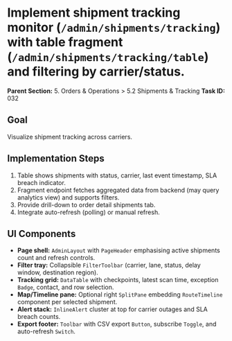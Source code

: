 # Implement shipment tracking monitor (`/admin/shipments/tracking`) with table fragment (`/admin/shipments/tracking/table`) and filtering by carrier/status.

**Parent Section:** 5. Orders & Operations > 5.2 Shipments & Tracking
**Task ID:** 032

## Goal
Visualize shipment tracking across carriers.

## Implementation Steps
1. Table shows shipments with status, carrier, last event timestamp, SLA breach indicator.
2. Fragment endpoint fetches aggregated data from backend (may query analytics view) and supports filters.
3. Provide drill-down to order detail shipments tab.
4. Integrate auto-refresh (polling) or manual refresh.

## UI Components
- **Page shell:** `AdminLayout` with `PageHeader` emphasising active shipments count and refresh controls.
- **Filter tray:** Collapsible `FilterToolbar` (carrier, lane, status, delay window, destination region).
- **Tracking grid:** `DataTable` with checkpoints, latest scan time, exception `Badge`, contact, and row selection.
- **Map/Timeline pane:** Optional right `SplitPane` embedding `RouteTimeline` component per selected shipment.
- **Alert stack:** `InlineAlert` cluster at top for carrier outages and SLA breach counts.
- **Export footer:** `Toolbar` with CSV export `Button`, subscribe `Toggle`, and auto-refresh `Switch`.
